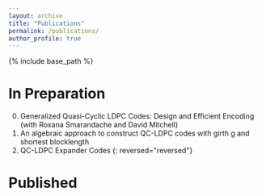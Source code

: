 ```yaml
---
layout: archive
title: "Publications"
permalink: /publications/
author_profile: true
---
```


{% include base_path %}

In Preparation
======

0. Generalized Quasi-Cyclic LDPC Codes: Design and Efficient Encoding (with Roxana Smarandache and David Mitchell)
0. An algebraic approach to construct QC-LDPC codes with girth g and shortest blocklength
0. QC-LDPC Expander Codes
{: reversed="reversed"}

Published
======

